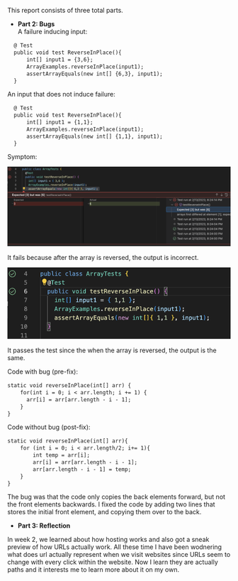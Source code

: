 This report consists of three total parts. 

* **Part 2: Bugs** </br>
A failure inducing input: 
```
  @ Test
  public void test ReverseInPlace(){
      int[] input1 = {3,6};
      ArrayExamples.reverseInPlace(input1);
      assertArrayEquals(new int[] {6,3}, input1);
  }
```

An input that does not induce failure: 
```
  @ Test
  public void test ReverseInPlace(){
      int[] input1 = {1,1};
      ArrayExamples.reverseInPlace(input1);
      assertArrayEquals(new int[] {1,1}, input1);
  }
```

Symptom: 

![Image](failureInduce.png) </br>

It fails because after the array is reversed, the output is incorrect. 

![Image](falsePositive.png) </br>

It passes the test since the when the array is reversed, the output is the same.

Code with bug (pre-fix):
```
static void reverseInPlace(int[] arr) {
    for(int i = 0; i < arr.length; i += 1) {
      arr[i] = arr[arr.length - i - 1];
    }
}
```

Code without bug (post-fix):
```
static void reverseInPlace(int[] arr){
    for (int i = 0; i < arr.length/2; i+= 1){
        int temp = arr[i];
        arr[i] = arr[arr.length - i - 1];
        arr[arr.length - i - 1] = temp;
    }
}
```

The bug was that the code only copies the back elements forward, but not the front elements backwards. I fixed the code by adding two lines that stores the initial front element, and copying them over to the back.

* **Part 3: Reflection** </br>

In week 2, we learned about how hosting works and also got a sneak preview of how URLs actually work. All these time I have been wodnering what does url actually represent when we visit websites since URLs seem to change with every click within the website. Now I learn they are actually paths and it interests me to learn more about it on my own.
